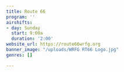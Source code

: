 ```yaml
---
title: Route 66
program: ''
airshifts:
- day: Sunday
  start: 9:00a
  duration: '2:00'
website_url: https://route66wrfg.org
banner_image: "/uploads/WRFG RT66 Logo.jpg"
genres: []

---
```

